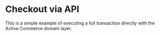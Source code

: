 Checkout via API
========
This is a simple example of executing a full transaction directly with the Active Commerce domain layer.